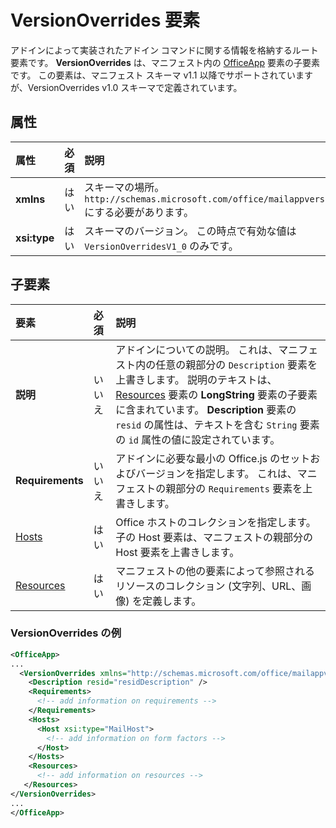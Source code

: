# VersionOverrides 要素

アドインによって実装されたアドイン コマンドに関する情報を格納するルート要素です。 **VersionOverrides** は、マニフェスト内の [OfficeApp](./officeapp.md) 要素の子要素です。 この要素は、マニフェスト スキーマ v1.1 以降でサポートされていますが、VersionOverrides v1.0 スキーマで定義されています。 

## 属性

|  属性  |  必須  |  説明  |
|:-----|:-----|:-----|
|  **xmlns**       |  はい  |  スキーマの場所。`http://schemas.microsoft.com/office/mailappversionoverrides` にする必要があります。|
|  **xsi:type**  |  はい  | スキーマのバージョン。 この時点で有効な値は `VersionOverridesV1_0` のみです。 |


## 子要素

|  要素 |  必須  |  説明  |
|:-----|:-----|:-----|
|  **説明**    |  いいえ   |  アドインについての説明。 これは、マニフェスト内の任意の親部分の `Description` 要素を上書きします。 説明のテキストは、[Resources](./resources.md) 要素の **LongString** 要素の子要素に含まれています。 **Description** 要素の `resid` の属性は、テキストを含む `String` 要素の `id` 属性の値に設定されています。|
|  **Requirements**  |  いいえ   |  アドインに必要な最小の Office.js のセットおよびバージョンを指定します。 これは、マニフェストの親部分の `Requirements` 要素を上書きします。| 
|  [Hosts](./hosts.md)                |  はい  |  Office ホストのコレクションを指定します。 子の Host 要素は、マニフェストの親部分の Host 要素を上書きします。  |
|  [Resources](./resources.md)    |  はい  | マニフェストの他の要素によって参照されるリソースのコレクション (文字列、URL、画像) を定義します。|



### VersionOverrides の例
```xml
<OfficeApp>
...
  <VersionOverrides xmlns="http://schemas.microsoft.com/office/mailappversionoverrides" xsi:type="VersionOverridesV1_0">
    <Description resid="residDescription" />
    <Requirements>
      <!-- add information on requirements -->
    </Requirements>
    <Hosts>
      <Host xsi:type="MailHost">
        <!-- add information on form factors -->
      </Host>
    </Hosts>
    <Resources> 
      <!-- add information on resources -->
   </Resources>
</VersionOverrides>
...
</OfficeApp>
```
